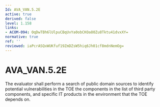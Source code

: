 ```yaml
---
Id: AVA_VAN.5.2E
active: true
derived: false
level: 1.158
links:
- ACOM-094: OqDwTBh6lUlpuCBqUvYa0obCKOa80Zu8Tktu41dvxXY=
normative: true
ref: ''
reviewed: iaPcrASQxWUKfuf19ZmDZsW5hiq6Jh01cf8mdnNemOg=
---
```


# AVA_VAN.5.2E

The evaluator shall perform a search of public domain sources to identify potential vulnerabilities in the TOE the components in the list of third party components, and specific IT products in the environment that the TOE depends on.